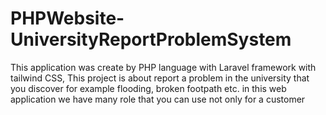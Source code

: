 # PHPWebsite-UniversityReportProblemSystem
This application was create by PHP language with Laravel framework with tailwind CSS, This project is about report a problem in the university that you discover for example flooding, broken footpath etc. in this web application we have many role that you can use not only for a customer
